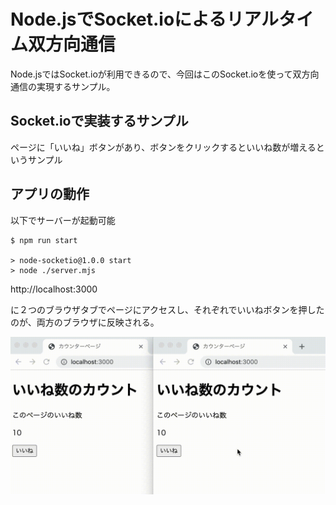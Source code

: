 # Node.jsでSocket.ioによるリアルタイム双方向通信

Node.jsではSocket.ioが利用できるので、今回はこのSocket.ioを使って双方向通信の実現するサンプル。

## Socket.ioで実装するサンプル

ページに「いいね」ボタンがあり、ボタンをクリックするといいね数が増えるというサンプル

## アプリの動作

以下でサーバーが起動可能

```
$ npm run start

> node-socketio@1.0.0 start
> node ./server.mjs
```

http://localhost:3000

に２つのブラウザタブでページにアクセスし、それぞれでいいねボタンを押したのが、両方のブラウザに反映される。

![動作テスト](https://github.com/hugodeblog/node-socketio/blob/images/iine_test.gif)



